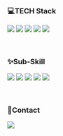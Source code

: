 <h3 align="left"><b>💻TECH Stack</b></h3>
<p align="left">
<img src="https://img.shields.io/badge/JavaScript-F7DF1E?style=flat-square&logo=JavaScript&logoColor=white">
<img src="https://img.shields.io/badge/HTML5-E34F26?style=flat-square&logo=HTML5&logoColor=white">
<img src="https://img.shields.io/badge/CSS3-1572B6?style=flat-square&logo=CSS3&logoColor=white">
<img src="https://img.shields.io/badge/React-61DAFB?style=flat-square&logo=React&logoColor=white">
<img src="https://img.shields.io/badge/Redux-764ABC?style=flat-square&logo=Redux&logoColor=white">
</p>
<br/>   
<h3 align="left"><b>✨Sub-Skill</b></h3>
<p align="left">
<img src="https://img.shields.io/badge/Adobe Photoshop-31A8FF?style=flat-square&logo=Adobe Photoshop&logoColor=white">
<img src="https://img.shields.io/badge/Adobe Illustrator-FF9A00?style=flat-square&logo=Adobe Illustrator&logoColor=white">
<img src="https://img.shields.io/badge/Adobe XD-FF61F6?style=flat-square&logo=Adobe XD&logoColor=white">
<img src="https://img.shields.io/badge/Adobe InDesign-FF3366?style=flat-square&logo=Adobe InDesign&logoColor=white">
<img src="https://img.shields.io/badge/Adobe Premiere Pro-360D3A?style=flat-square&logo=Adobe Premiere Pro&logoColor=white">
</p>
<br/>
<h3 align="left"><b>📱Contact</b></h3>
<p align="left">
<a href="mailto:leeah0913@gmail.com"><img src="https://img.shields.io/badge/leeah0913@gmamil.com-EA4335?style=flat-square&logo=Gmail&logoColor=white&link=mailto:leeah0913@gmail.com"/></a>
</p>
